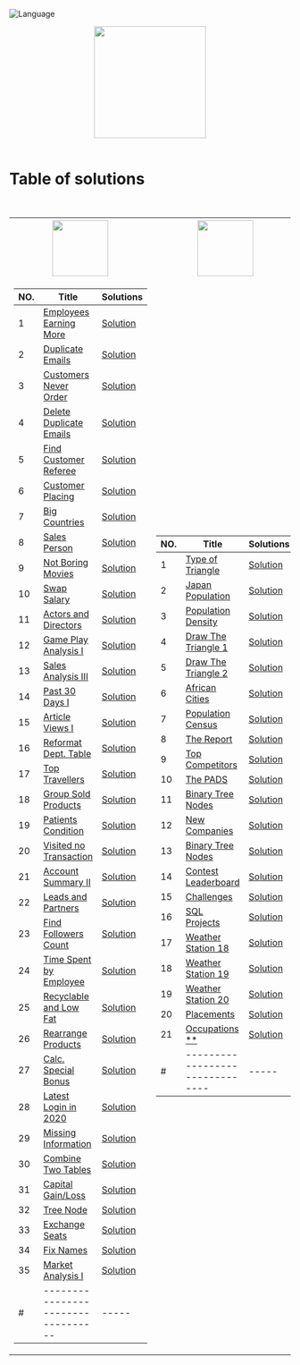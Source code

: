 ![Language](https://img.shields.io/badge/language-SQL%20-red.svg)

<p align="center">
    <img height=200 src="https://cdn-icons-png.flaticon.com/512/3161/3161133.png">
  <br>
  <br>
</p>

# Table of solutions
<br>

<table>
<tr>
    <th><img height=100 src="https://upload.wikimedia.org/wikipedia/commons/0/0a/LeetCode_Logo_black_with_text.svg"> </th>
    <th><img height=100 src="https://i0.wp.com/gradsingames.com/wp-content/uploads/2016/05/856771_668224053197841_1943699009_o.png"></th>
</tr>
<tr><td>

|NO.| Title | Solutions |
|---|-------|----------|
|1|[Employees Earning More](https://leetcode.com/problems/employees-earning-more-than-their-managers/)|[Solution](Solutions/L1.sql)
|2|[Duplicate Emails](https://leetcode.com/problems/duplicate-emails/)|[Solution](Solutions/L2.sql)
|3|[Customers Never Order](https://leetcode.com/problems/customers-who-never-order/)|[Solution](Solutions/L3.sql)
|4|[Delete Duplicate Emails](https://leetcode.com/problems/delete-duplicate-emails/)|[Solution](Solutions/L4.sql)
|5|[Find Customer Referee](https://leetcode.com/problems/find-customer-referee/)|[Solution](Solutions/L5.sql)
|6|[Customer Placing](https://leetcode.com/problems/customer-placing-the-largest-number-of-orders/)|[Solution](Solutions/L6.sql)
|7|[Big Countries](https://leetcode.com/problems/big-countries/)|[Solution](Solutions/L7.sql)
|8|[Sales Person](https://leetcode.com/problems/sales-person/)|[Solution](Solutions/L8.sql)
|9|[Not Boring Movies](https://leetcode.com/problems/not-boring-movies/)|[Solution](Solutions/L9.sql)
|10|[Swap Salary](https://leetcode.com/problems/swap-salary/)|[Solution](Solutions/L10.sql)
|11|[Actors and Directors](https://leetcode.com/problems/actors-and-directors-who-cooperated-at-least-three-times/)|[Solution](Solutions/L11.sql)
|12|[Game Play Analysis I](https://leetcode.com/problems/game-play-analysis-i/)|[Solution](Solutions/L12.sql)
|13|[Sales Analysis III](https://leetcode.com/problems/sales-analysis-iii/)|[Solution](Solutions/L13.sql)
|14|[Past 30 Days I](https://leetcode.com/problems/user-activity-for-the-past-30-days-i/)|[Solution](Solutions/L14.sql)
|15|[Article Views I](https://leetcode.com/problems/article-views-i/)|[Solution](Solutions/L15.sql)
|16|[Reformat Dept. Table](https://leetcode.com/problems/reformat-department-table/)|[Solution](Solutions/L16.sql)
|17|[Top Travellers](https://leetcode.com/problems/top-travellers/)|[Solution](Solutions/L17.sql)
|18|[Group Sold Products](https://leetcode.com/problems/group-sold-products-by-the-date/)|[Solution](Solutions/L18.sql)
|19|[Patients Condition](https://leetcode.com/problems/patients-with-a-condition/)|[Solution](Solutions/L19.sql)
|20|[Visited no Transaction](https://leetcode.com/problems/customer-who-visited-but-did-not-make-any-transactions/)|[Solution](Solutions/L20.sql)
|21|[Account Summary II](https://leetcode.com/problems/group-sold-products-by-the-date/)|[Solution](Solutions/L21.sql)
|22|[Leads and Partners](https://leetcode.com/problems/daily-leads-and-partners/)|[Solution](Solutions/L22.sql)
|23|[Find Followers Count](https://leetcode.com/problems/find-followers-count/)|[Solution](Solutions/L23.sql)
|24|[Time Spent by Employee](https://leetcode.com/problems/find-total-time-spent-by-each-employee/)|[Solution](Solutions/L24.sql)
|25|[Recyclable and Low Fat](https://leetcode.com/problems/recyclable-and-low-fat-products/)|[Solution](Solutions/L25.sql)
|26|[Rearrange Products](https://leetcode.com/problems/rearrange-products-table/description/)|[Solution](Solutions/L26.sql)
|27|[Calc. Special Bonus](https://leetcode.com/problems/calculate-special-bonus/description/)|[Solution](Solutions/L27.sql)
|28|[Latest Login in 2020](https://leetcode.com/problems/the-latest-login-in-2020/description/)|[Solution](Solutions/L28.sql)
|29|[Missing Information](https://leetcode.com/problems/employees-with-missing-information/description/)|[Solution](Solutions/L29.sql)
|30|[Combine Two Tables](https://leetcode.com/problems/combine-two-tables/description/)|[Solution](Solutions/L30.sql)
|31|[Capital Gain/Loss](https://leetcode.com/problems/capital-gainloss/description/)|[Solution](Solutions/L31.sql)
|32|[Tree Node](https://leetcode.com/problems/tree-node/description/)|[Solution](Solutions/L32.sql)
|33|[Exchange Seats](https://leetcode.com/problems/exchange-seats/description/)|[Solution](Solutions/L33.sql)
|34|[Fix Names](https://leetcode.com/problems/fix-names-in-a-table/description/)|[Solution](Solutions/L34.sql)
|35|[Market Analysis I](https://leetcode.com/problems/market-analysis-i/description/)|[Solution](Solutions/L35.sql)
|#|----------------------------------|-----

</td><td>

|NO.| Title | Solutions |
|---|-------|----------|
|1|[Type of Triangle](https://www.hackerrank.com/challenges/what-type-of-triangle/problem)|[Solution](Solutions/H1.sql)
|2|[Japan Population](https://www.hackerrank.com/challenges/japan-population/problem)|[Solution](Solutions/H2.sql)
|3|[Population Density](https://www.hackerrank.com/challenges/population-density-difference/problem)|[Solution](Solutions/H3.sql)
|4|[Draw The Triangle 1](https://www.hackerrank.com/challenges/draw-the-triangle-1/problem)|[Solution](Solutions/H4.sql)
|5|[Draw The Triangle 2](https://www.hackerrank.com/challenges/draw-the-triangle-2/problem)|[Solution](Solutions/H5.sql)
|6|[African Cities](https://www.hackerrank.com/challenges/african-cities/problem)|[Solution](Solutions/H6.sql)
|7|[Population Census](https://www.hackerrank.com/challenges/asian-population/problem)|[Solution](Solutions/H7.sql)
|8|[The Report](https://www.hackerrank.com/challenges/the-report/problem)|[Solution](Solutions/H8.sql)
|9|[Top Competitors](https://www.hackerrank.com/challenges/full-score/problem)|[Solution](Solutions/H9.sql)
|10|[The PADS](https://www.hackerrank.com/challenges/the-pads/problem)|[Solution](Solutions/H10.sql)
|11|[Binary Tree Nodes](https://www.hackerrank.com/challenges/binary-search-tree-1/problem)|[Solution](Solutions/H11.sql)
|12|[New Companies](https://www.hackerrank.com/challenges/the-company/problem)|[Solution](Solutions/H12.sql)
|13|[Binary Tree Nodes](https://www.hackerrank.com/challenges/binary-search-tree-1/problem)|[Solution](Solutions/H13.sql)
|14|[Contest Leaderboard](https://www.hackerrank.com/challenges/contest-leaderboard/problem)|[Solution](Solutions/H14.sql)
|15|[Challenges](https://www.hackerrank.com/challenges/challenges/problem)|[Solution](Solutions/H15.sql)
|16|[SQL Projects](https://www.hackerrank.com/challenges/sql-projects/problem)|[Solution](Solutions/H16.sql)
|17|[Weather Station 18](https://www.hackerrank.com/challenges/weather-observation-station-18/problem)|[Solution](Solutions/H17.sql)
|18|[Weather Station 19](https://www.hackerrank.com/challenges/weather-observation-station-19/problem)|[Solution](Solutions/H18.sql)
|19|[Weather Station 20](https://www.hackerrank.com/challenges/weather-observation-station-20/problem)|[Solution](Solutions/H19.sql)
|20|[Placements](https://www.hackerrank.com/challenges/placements/problem)|[Solution](Solutions/H20.sql)
|21|[Occupations **](https://www.hackerrank.com/challenges/occupations/problem)|[Solution](Solutions/H21.sql)
|#|-------------------------------|-----

</td></tr> </table>

